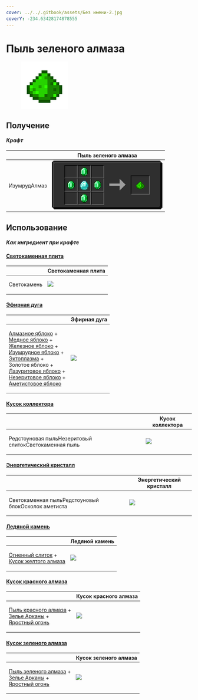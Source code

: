 ```yaml
---
cover: ../../.gitbook/assets/Без имени-2.jpg
coverY: -234.63428174878555
---
```


# Пыль зеленого алмаза

<figure><img src="../../.gitbook/assets/low_128.png" alt=""><figcaption></figcaption></figure>

## Получение

#### _Крафт_

|                     |  Пыль зеленого алмаза              |
| ------------------- | ---------------------------------- |
| <p>ИзумрудАлмаз</p> | ![](../../.gitbook/assets/low.png) |

## Использование

#### _Как ингредиент при крафте_

#### [Светокаменная плита](lumium_plate_0.md)

|                    |  Светокаменная плита                            |
| ------------------ | ----------------------------------------------- |
| <p>Светокамень</p> | ![](../../.gitbook/assets/lumium\_plate\_0.png) |

#### [Эфирная дуга](ethereal_arc.md)

|                                                                                                                                                                                                                                                                                                                                                                                                           |  Эфирная дуга                                |
| --------------------------------------------------------------------------------------------------------------------------------------------------------------------------------------------------------------------------------------------------------------------------------------------------------------------------------------------------------------------------------------------------------- | -------------------------------------------- |
| <p><a href="diamond.md">Алмазное яблоко</a> +<br><a href="_slowfall.md">Медное яблоко</a> +<br><a href="iron.md">Железное яблоко</a> +<br><a href="emerald.md">Изумрудное яблоко</a> +<br><a href="ectoplasm.md">Эктоплазма</a> +<br>Золотое яблоко +<br><a href="lapis.md">Лазуритовое яблоко</a> +<br><a href="chocolate.md">Незеритовое яблоко</a> +<br><a href="chorus.md">Аметистовое яблоко</a></p> | ![](../../.gitbook/assets/ethereal\_arc.png) |

#### [Кусок коллектора](collector_fragments.md)

|                                                              |  Кусок коллектора                                   |
| ------------------------------------------------------------ | --------------------------------------------------- |
| <p>Редстоуновая пыльНезеритовый слитокСветокаменная пыль</p> | ![](../../.gitbook/assets/collector\_fragments.png) |

#### [Энергетический кристалл](energy_crystal.md)

|                                                            |  Энергетический кристалл                       |
| ---------------------------------------------------------- | ---------------------------------------------- |
| <p>Светокаменная пыльРедстоуновый блокОсколок аметиста</p> | ![](../../.gitbook/assets/energy\_crystal.png) |

#### [Ледяной камень](ice_stone.md)

|                                                                                                                       |  Ледяной камень                           |
| --------------------------------------------------------------------------------------------------------------------- | ----------------------------------------- |
| <p><a href="fireite_ingot.md">Огненный слиток</a> +<br><a href="yellow_diamond_chunk.md">Кусок желтого алмаза</a></p> | ![](../../.gitbook/assets/ice\_stone.png) |

#### [Кусок красного алмаза](red_diamond_chunk.md)

|                                                                                                                                                                     |  Кусок красного алмаза                             |
| ------------------------------------------------------------------------------------------------------------------------------------------------------------------- | -------------------------------------------------- |
| <p><a href="red_glowcane_dust.md">Пыль красного алмаза</a> +<br><a href="weak_arcana_potion.md">Зелье Арканы</a> +<br><a href="fury_fire.md">Яростный огонь</a></p> | ![](../../.gitbook/assets/red\_diamond\_chunk.png) |

#### [Кусок зеленого алмаза](green_diamond_chunk.md)

|                                                                                                                                                       |  Кусок зеленого алмаза                               |
| ----------------------------------------------------------------------------------------------------------------------------------------------------- | ---------------------------------------------------- |
| <p><a href="low.md">Пыль зеленого алмаза</a> +<br><a href="weak_arcana_potion.md">Зелье Арканы</a> +<br><a href="fury_fire.md">Яростный огонь</a></p> | ![](../../.gitbook/assets/green\_diamond\_chunk.png) |


